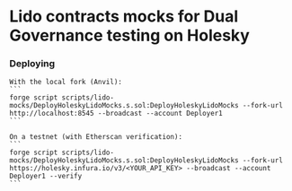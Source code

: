 # Lido contracts mocks for Dual Governance testing on Holesky

### Deploying

    With the local fork (Anvil):
    ```
    forge script scripts/lido-mocks/DeployHoleskyLidoMocks.s.sol:DeployHoleskyLidoMocks --fork-url http://localhost:8545 --broadcast --account Deployer1
    ```

    On a testnet (with Etherscan verification):
    ```
    forge script scripts/lido-mocks/DeployHoleskyLidoMocks.s.sol:DeployHoleskyLidoMocks --fork-url https://holesky.infura.io/v3/<YOUR_API_KEY> --broadcast --account Deployer1 --verify
    ```